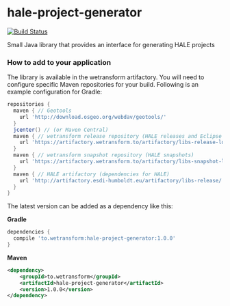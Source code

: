 # hale-project-generator

[![Build Status](https://travis-ci.org/halestudio/hale-project-generator.svg?branch=master)](https://travis-ci.org/halestudio/hale-project-generator)

Small Java library that provides an interface for generating HALE projects

### How to add to your application

The library is available in the wetransform artifactory.
You will need to configure specific Maven repositories for your build.
Following is an example configuration for Gradle:

```groovy
repositories {
  maven { // Geotools
    url 'http://download.osgeo.org/webdav/geotools/'
  }
  jcenter() // (or Maven Central)
  maven { // wetransform release repository (HALE releases and Eclipse dependencies)
    url 'https://artifactory.wetransform.to/artifactory/libs-release-local'
  }
  maven { // wetransform snapshot repository (HALE snapshots)
    url 'https://artifactory.wetransform.to/artifactory/libs-snapshot-local'
  }
  maven { // HALE artifactory (dependencies for HALE)
    url 'http://artifactory.esdi-humboldt.eu/artifactory/libs-release/'
  }
}
```

The latest version can be added as a dependency like this:

**Gradle**

```groovy
dependencies {
  compile 'to.wetransform:hale-project-generator:1.0.0'
}
```

**Maven**

```xml
<dependency>
    <groupId>to.wetransform</groupId>
    <artifactId>hale-project-generator</artifactId>
    <version>1.0.0</version>
</dependency>
```
